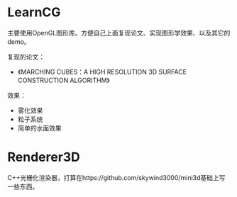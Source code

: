 # LearnCG

主要使用OpenGL图形库。方便自己上面复现论文、实现图形学效果、以及其它的demo。

复现的论文：
- 《MARCHING CUBES：A HIGH RESOLUTION 3D SURFACE CONSTRUCTION ALGORITHM》

效果：
- 雾化效果
- 粒子系统
- 简单的水面效果



# Renderer3D
C++光栅化渲染器，打算在https://github.com/skywind3000/mini3d基础上写一些东西。

